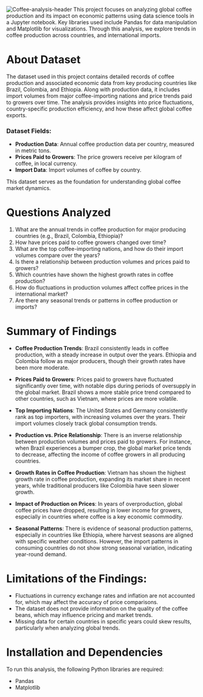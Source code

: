 ![Coffee-analysis-header](https://github.com/user-attachments/assets/89830dd2-6a7f-4bd6-96e5-ef1a8f6f6afb)
This project focuses on analyzing global coffee production and its impact on economic patterns using data science tools in a Jupyter notebook. Key libraries used include Pandas for data manipulation and Matplotlib for visualizations. Through this analysis, we explore trends in coffee production across countries, and international imports.

# About Dataset

The dataset used in this project contains detailed records of coffee production and associated economic data from key producing countries like Brazil, Colombia, and Ethiopia. Along with production data, it includes import volumes from major coffee-importing nations and price trends paid to growers over time. The analysis provides insights into price fluctuations, country-specific production efficiency, and how these affect global coffee exports.

### Dataset Fields:
- **Production Data**: Annual coffee production data per country, measured in metric tons.
- **Prices Paid to Growers**: The price growers receive per kilogram of coffee, in local currency.
- **Import Data**: Import volumes of coffee by country.

This dataset serves as the foundation for understanding global coffee market dynamics.

# Questions Analyzed

1. What are the annual trends in coffee production for major producing countries (e.g., Brazil, Colombia, Ethiopia)?
2. How have prices paid to coffee growers changed over time?
3. What are the top coffee-importing nations, and how do their import volumes compare over the years?
4. Is there a relationship between production volumes and prices paid to growers?
5. Which countries have shown the highest growth rates in coffee production?
6. How do fluctuations in production volumes affect coffee prices in the international market?
7. Are there any seasonal trends or patterns in coffee production or imports?

# Summary of Findings

- **Coffee Production Trends**: Brazil consistently leads in coffee production, with a steady increase in output over the years. Ethiopia and Colombia follow as major producers, though their growth rates have been more moderate.
  
- **Prices Paid to Growers**: Prices paid to growers have fluctuated significantly over time, with notable dips during periods of oversupply in the global market. Brazil shows a more stable price trend compared to other countries, such as Vietnam, where prices are more volatile.

- **Top Importing Nations**: The United States and Germany consistently rank as top importers, with increasing volumes over the years. Their import volumes closely track global consumption trends.

- **Production vs. Price Relationship**: There is an inverse relationship between production volumes and prices paid to growers. For instance, when Brazil experiences a bumper crop, the global market price tends to decrease, affecting the income of coffee growers in all producing countries.

- **Growth Rates in Coffee Production**: Vietnam has shown the highest growth rate in coffee production, expanding its market share in recent years, while traditional producers like Colombia have seen slower growth.

- **Impact of Production on Prices**: In years of overproduction, global coffee prices have dropped, resulting in lower income for growers, especially in countries where coffee is a key economic commodity.

- **Seasonal Patterns**: There is evidence of seasonal production patterns, especially in countries like Ethiopia, where harvest seasons are aligned with specific weather conditions. However, the import patterns in consuming countries do not show strong seasonal variation, indicating year-round demand.


# Limitations of the Findings:
- Fluctuations in currency exchange rates and inflation are not accounted for, which may affect the accuracy of price comparisons.
- The dataset does not provide information on the quality of the coffee beans, which may influence pricing and market trends.
- Missing data for certain countries in specific years could skew results, particularly when analyzing global trends.

# Installation and Dependencies
To run this analysis, the following Python libraries are required:
- Pandas
- Matplotlib

